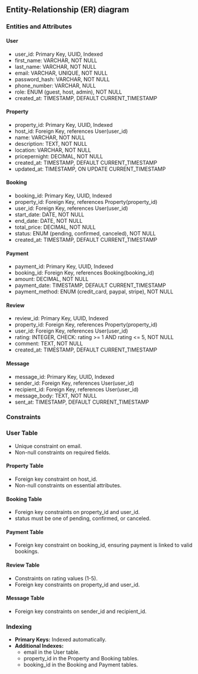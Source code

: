 ## Entity-Relationship (ER) diagram
### Entities and Attributes
#### User
- user_id: Primary Key, UUID, Indexed
- first_name: VARCHAR, NOT NULL
- last_name: VARCHAR, NOT NULL
- email: VARCHAR, UNIQUE, NOT NULL
- password_hash: VARCHAR, NOT NULL
- phone_number: VARCHAR, NULL
- role: ENUM (guest, host, admin), NOT NULL
- created_at: TIMESTAMP, DEFAULT CURRENT_TIMESTAMP

#### Property
- property_id: Primary Key, UUID, Indexed
- host_id: Foreign Key, references User(user_id)
- name: VARCHAR, NOT NULL
- description: TEXT, NOT NULL
- location: VARCHAR, NOT NULL
- pricepernight: DECIMAL, NOT NULL
- created_at: TIMESTAMP, DEFAULT CURRENT_TIMESTAMP
- updated_at: TIMESTAMP, ON UPDATE CURRENT_TIMESTAMP

#### Booking
- booking_id: Primary Key, UUID, Indexed
- property_id: Foreign Key, references Property(property_id)
- user_id: Foreign Key, references User(user_id)
- start_date: DATE, NOT NULL
- end_date: DATE, NOT NULL
- total_price: DECIMAL, NOT NULL
- status: ENUM (pending, confirmed, canceled), NOT NULL
- created_at: TIMESTAMP, DEFAULT CURRENT_TIMESTAMP

#### Payment
- payment_id: Primary Key, UUID, Indexed
- booking_id: Foreign Key, references Booking(booking_id)
- amount: DECIMAL, NOT NULL
- payment_date: TIMESTAMP, DEFAULT CURRENT_TIMESTAMP
- payment_method: ENUM (credit_card, paypal, stripe), NOT NULL
#### Review
- review_id: Primary Key, UUID, Indexed
- property_id: Foreign Key, references Property(property_id)
- user_id: Foreign Key, references User(user_id)
- rating: INTEGER, CHECK: rating >= 1 AND rating <= 5, NOT NULL
- comment: TEXT, NOT NULL
- created_at: TIMESTAMP, DEFAULT CURRENT_TIMESTAMP
#### Message
- message_id: Primary Key, UUID, Indexed
- sender_id: Foreign Key, references User(user_id)
- recipient_id: Foreign Key, references User(user_id)
- message_body: TEXT, NOT NULL
- sent_at: TIMESTAMP, DEFAULT CURRENT_TIMESTAMP

### Constraints
### User Table
- Unique constraint on email.
- Non-null constraints on required fields.
#### Property Table
- Foreign key constraint on host_id.
- Non-null constraints on essential attributes.
#### Booking Table
- Foreign key constraints on property_id and user_id.
- status must be one of pending, confirmed, or canceled.
#### Payment Table
- Foreign key constraint on booking_id, ensuring payment is linked to valid bookings.
#### Review Table
- Constraints on rating values (1-5).
- Foreign key constraints on property_id and user_id.
#### Message Table
- Foreign key constraints on sender_id and recipient_id.
### Indexing
- **Primary Keys:** Indexed automatically.
- **Additional Indexes:**
  - email in the User table.
  - property_id in the Property and Booking tables.
  - booking_id in the Booking and Payment tables.
 
    

